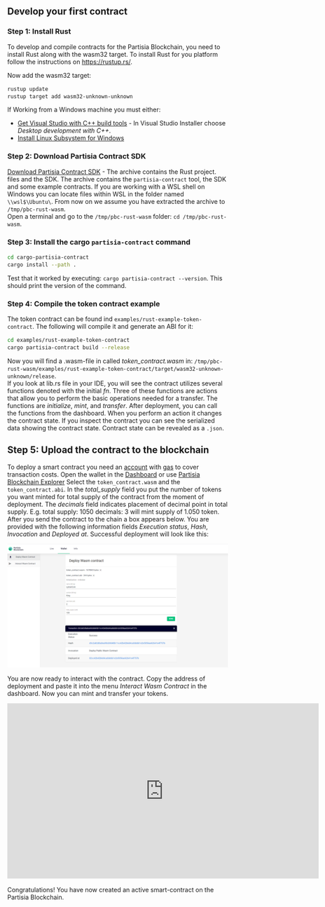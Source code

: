 ## Develop your first contract

### Step 1: Install Rust
To develop and compile contracts for the Partisia Blockchain, you need to install Rust along with the wasm32 target. To install Rust for you platform follow the instructions on https://rustup.rs/.

Now add the wasm32 target:

```bash
rustup update
rustup target add wasm32-unknown-unknown
```
If Working from a Windows machine you must either:   
- [Get Visual Studio with C++  build tools](https://visualstudio.microsoft.com/downloads/) - In Visual Studio Installer choose *Desktop development with C++*.   
- [Install Linux Subsystem for Windows](https://docs.microsoft.com/en-us/windows/wsl/install)   

### Step 2: Download Partisia Contract SDK

[Download Partisia Contract SDK](LINK_TO_RUST_CONTRACT_SDK) - The archive contains the Rust project.
files and the SDK. The archive contains the `partisia-contract` tool, the SDK and some example contracts.
If you are working with a WSL shell on Windows you can locate files within WSL in the folder named `\\wsl$\Ubuntu\`.
From now on we assume you have extracted the archive to `/tmp/pbc-rust-wasm`.  
Open a terminal and go to the `/tmp/pbc-rust-wasm` folder: `cd /tmp/pbc-rust-wasm`.

### Step 3: Install the cargo `partisia-contract` command

```bash 
cd cargo-partisia-contract
cargo install --path .
```

Test that it worked by executing: `cargo partisia-contract --version`. This should print the version of the command.

### Step 4: Compile the token contract example

The token contract can be found ind `examples/rust-example-token-contract`.
The following will compile it and generate an ABI for it:

```` bash
cd examples/rust-example-token-contract
cargo partisia-contract build --release
````

Now you will find a .wasm-file in called *token_contract.wasm* in: `/tmp/pbc-rust-wasm/examples/rust-example-token-contract/target/wasm32-unknown-unknown/release`.  
If you look at lib.rs file in your IDE, you will see the contract utilizes several functions denoted with the initial *fn*. Three of these functions are actions that allow you to perform the basic operations needed for a transfer. The functions are *initialize*, *mint*, and *transfer*. After deployment, you can call the functions from the dashboard. When you perform an action it changes the contract state. If you inspect the contract you can see the serialized data showing the contract state. Contract state can be revealed as a `.json`.

## Step 5: Upload the contract to the blockchain

To deploy a smart contract you need an [account](accounts.md) with [gas](byoc.md) to cover transaction costs. Open the wallet in the [Dashboard](https://dashboard.partisiablockchain.com/wallet/upload_wasm) or use [Partisia Blockchain Explorer](https://mpcexplorer.com/deploy-contract) Select the `token_contract.wasm` and the `token_contract.abi`. In the *total_supply* field you put the number of tokens you want minted for total supply of the contract from the moment of deployment. The *decimals* field indicates placement of decimal point in total supply. E.g. total supply: 1050 decimals: 3 will mint supply of 1.050 token. After you send the contract to the chain a box appears below. You are provided with the following information fields *Execution status*, *Hash*, *Invocation* and *Deployed at*.  Successful deployment will look like
this:

![deployment](deployment.png)

You are now ready to interact with the contract. Copy the address of deployment and paste it into the menu *Interact Wasm Contract* in the dashboard. Now you can mint and transfer your tokens.

<div class="embed-video-wrapper">
<iframe width="711" height="400" src="https://www.youtube.com/embed/qV2grtWDxUE" title="YouTube video player" frameborder="0" allowfullscreen></iframe>
</div>

Congratulations! You have now created an active smart-contract on the Partisia Blockchain.  
